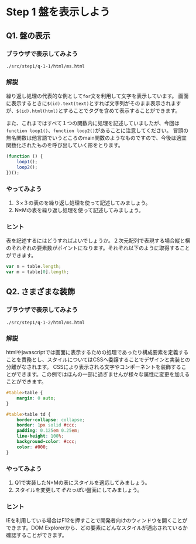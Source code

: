 # Step 1 盤を表示しよう

## Q1. 盤の表示
### ブラウザで表示してみよう
```
./src/step1/q-1-1/html/ms.html
```

### 解説
繰り返し処理の代表的な例として`for`文を利用して文字を表示しています。
画面に表示するときに`$(id).text(text)`とすれば文字列がそのまま表示されますが、`$(id).html(html)`とすることでタグを含めて表示することができます。

また、これまではすべて１つの関数内に処理を記述していましたが、今回は`function loop1()`、`function loop2()`があることに注意してください。
冒頭の無名関数は他言語でいうところのmain関数のようなものですので、今後は適宜関数化されたものを呼び出していく形をとります。

```js
(function () {
	loop1();
	loop2();
})();
```

### やってみよう
1. ３×３の表のを繰り返し処理を使って記述してみましょう。
1. N×Mの表を繰り返し処理を使って記述してみましょう。

### ヒント
表を記述するにはどうすればよいでしょうか。２次元配列で表現する場合縦と横のそれぞれの要素数がポイントになります。それぞれ以下のように取得することができます。

```js
var n = table.length;
var m = table[0].length;
```

## Q2. さまざまな装飾
### ブラウザで表示してみよう
```
./src/step1/q-1-2/html/ms.html
```

### 解説
htmlやjavascriptでは画面に表示するための処理であったり構成要素を定義することを責務とし、スタイルについてはCSSへ委譲することでデザインと実装との分離がなされます。
CSSにより表示される文字やコンポーネントを装飾することができます。この例ではほんの一部に過ぎませんが様々な属性に変更を加えることができます。

```css
#table>table {
	margin: 0 auto;
}

#table>table td {
	border-collapse: collapse;
	border: 1px solid #ccc;
	padding: 0.125em 0.25em;
	line-height: 100%;
	background-color: #ccc;
	color: #000;
}
```

### やってみよう
1. Q1で実装したN×Mの表にスタイルを適応してみましょう。
1. スタイルを変更して*それっぽい*盤面にしてみましょう。

### ヒント
IEを利用している場合はF12を押すことで開発者向けのウィンドウを開くことができます。DOM Explorerから、どの要素にどんなスタイルが適応されているか確認することができます。

